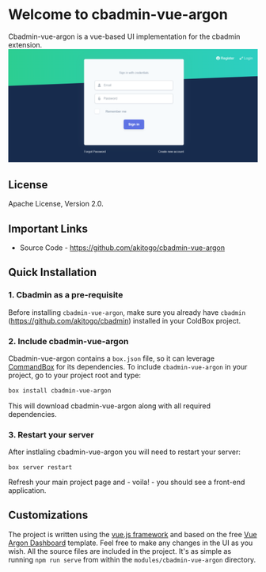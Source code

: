 # Welcome to cbadmin-vue-argon
Cbadmin-vue-argon is a vue-based UI implementation for the cbadmin extension.
![Cbadmin-vue-argon preview image](https://raw.githubusercontent.com/akitogo/cbadmin-vue-argon/master/public/docs/readme-preview.png)
## License
Apache License, Version 2.0.
## Important Links
* Source Code - https://github.com/akitogo/cbadmin-vue-argon
## Quick Installation
### 1. Cbadmin as a pre-requisite
Before installing `cbadmin-vue-argon`, make sure you already have `cbadmin` (https://github.com/akitogo/cbadmin) installed in your ColdBox project.
### 2. Include cbadmin-vue-argon
Cbadmin-vue-argon contains a `box.json` file, so it can leverage [CommandBox](http://www.ortussolutions.com/products/commandbox) for its dependencies. To include `cbadmin-vue-argon` in your project, go to your project root and type:
```bash
box install cbadmin-vue-argon
```
This will download cbadmin-vue-argon along with all required dependencies.
### 3. Restart your server
After instlaling cbadmin-vue-argon you will need to restart your server:
```
box server restart
```
Refresh your main project page and - voila! - you should see a front-end application.
## Customizations
The project is written using the [vue.js framework](https://vuejs.org/) and based on the free [Vue Argon Dashboard](https://www.creative-tim.com/product/vue-argon-dashboard) template.
Feel free to make any changes in the UI as you wish. All the source files are included in the project.
It's as simple as running `npm run serve` from within the `modules/cbadmin-vue-argon` directory.
